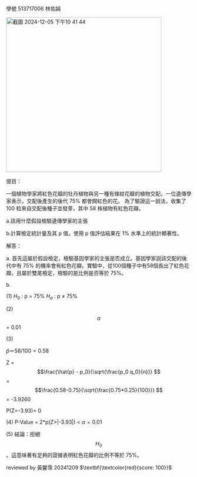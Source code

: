 學號 513717006 林佑娟

<img width="422" alt="截圖 2024-12-05 下午10 41 44" src="https://github.com/user-attachments/assets/5b955d8e-10cd-4405-b7d3-934b872455b6">

提目：

一個植物學家將紅色花瓣的牡丹植物與另一種有條紋花瓣的植物交配。一位遺傳學家表示，交配後產生的後代 75% 都會開紅色的花。
為了驗證這一說法，收集了 100 粒來自交配後種子並發芽，其中 58 株植物有紅色花瓣。

a.該用什麼假設檢驗遺傳學家的主張

b.計算檢定統計量及其 p 值。使用 p 值評估結果在 1% 水準上的統計顯著性。

解答：

a.
首先這屬於假設檢定，檢驗基因學家的主張是否成立。基因學家説該交配的後代中有 75% 的機率會有紅色花瓣。實驗中，從100個種子中有58個長出了紅色花瓣。且屬於雙尾檢定，檢驗的是比例是否等於 75%。

b.

(1) 
 $H_0$ : p = 75%
    $H_a$ : p $\ne$ 75%

(2) 
$$\alpha $$ = 0.01

(3) 

$\hat{p} ＝ 58/100 = 0.58$

Z = $$\frac{\hat{p} - p_0}{\sqrt{\frac{p_0 q_0}{n}}} $$ = $$\frac{0.58-0.75}{\sqrt{\frac{0.75*0.25}{100}}} $$ = -3.9260

P(Z=-3.93)= 0

(4) 
P-Value = 2*p(Z>|-3.93|) <  $\alpha = 0.01$

(5) 
結論：拒絕 $$H_0$$ 。這意味著有足夠的證據表明紅色花瓣的比例不等於 75%。

reviewed by 黃馨霈 20241209 $\textbf{\textcolor{red}{score: 100}}$
